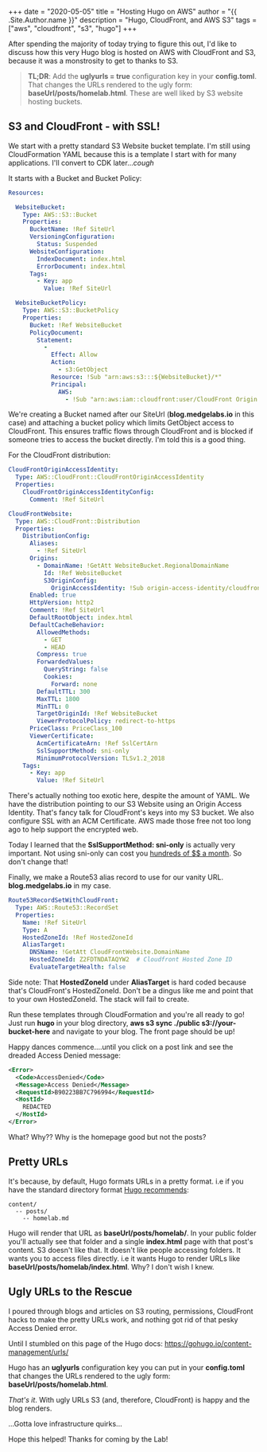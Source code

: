 +++
date = "2020-05-05"
title = "Hosting Hugo on AWS"
author = "{{ .Site.Author.name }}"
description = "Hugo, CloudFront, and AWS S3"
tags = ["aws", "cloudfront", "s3", "hugo"]
+++

After spending the majority of today trying to figure this out, I'd like to discuss how this
very Hugo blog is hosted on AWS with CloudFront and S3, because it was a monstrosity to get
to thanks to S3.

> **TL;DR**: Add the **uglyurls = true** configuration key in your **config.toml**. That changes the URLs rendered to the ugly form: **baseUrl/posts/homelab.html**. These are well liked by S3 website hosting buckets.

## S3 and CloudFront - with SSL!

We start with a pretty standard S3 Website bucket template. I'm still using CloudFormation YAML
because this is a template I start with for many applications. I'll convert to CDK later..._cough_

It starts with a Bucket and Bucket Policy:

```yaml
Resources:

  WebsiteBucket:
    Type: AWS::S3::Bucket
    Properties:
      BucketName: !Ref SiteUrl
      VersioningConfiguration:
        Status: Suspended
      WebsiteConfiguration:
        IndexDocument: index.html
        ErrorDocument: index.html
      Tags:
        - Key: app
          Value: !Ref SiteUrl

  WebsiteBucketPolicy:
    Type: AWS::S3::BucketPolicy
    Properties:
      Bucket: !Ref WebsiteBucket
      PolicyDocument:
        Statement:
          -
            Effect: Allow
            Action:
              - s3:GetObject
            Resource: !Sub "arn:aws:s3:::${WebsiteBucket}/*"
            Principal:
              AWS:
                - !Sub "arn:aws:iam::cloudfront:user/CloudFront Origin Access Identity ${CloudFrontOriginAccessIdentity}"
```

We're creating a Bucket named after our SiteUrl (**blog.medgelabs.io** in this case) and attaching
a bucket policy which limits GetObject access to CloudFront. This ensures traffic flows through
CloudFront and is blocked if someone tries to access the bucket directly. I'm told this is a
good thing.

For the CloudFront distribution:

```yaml
CloudFrontOriginAccessIdentity:
  Type: AWS::CloudFront::CloudFrontOriginAccessIdentity
  Properties:
    CloudFrontOriginAccessIdentityConfig:
      Comment: !Ref SiteUrl

CloudFrontWebsite:
  Type: AWS::CloudFront::Distribution
  Properties:
    DistributionConfig:
      Aliases:
        - !Ref SiteUrl
      Origins:
        - DomainName: !GetAtt WebsiteBucket.RegionalDomainName
          Id: !Ref WebsiteBucket
          S3OriginConfig:
            OriginAccessIdentity: !Sub origin-access-identity/cloudfront/${CloudFrontOriginAccessIdentity}
      Enabled: true
      HttpVersion: http2
      Comment: !Ref SiteUrl
      DefaultRootObject: index.html
      DefaultCacheBehavior:
        AllowedMethods:
          - GET
          - HEAD
        Compress: true
        ForwardedValues:
          QueryString: false
          Cookies:
            Forward: none
        DefaultTTL: 300
        MaxTTL: 1800
        MinTTL: 0
        TargetOriginId: !Ref WebsiteBucket
        ViewerProtocolPolicy: redirect-to-https
      PriceClass: PriceClass_100
      ViewerCertificate:
        AcmCertificateArn: !Ref SslCertArn
        SslSupportMethod: sni-only
        MinimumProtocolVersion: TLSv1.2_2018
    Tags:
      - Key: app
        Value: !Ref SiteUrl
```

There's actually nothing too exotic here, despite the amount of YAML. We have the distribution
pointing to our S3 Website using an Origin Access Identity. That's fancy talk for CloudFront's
keys into my S3 bucket. We also configure SSL with an ACM Certificate. AWS made those free
not too long ago to help support the encrypted web.

Today I learned that the **SslSupportMethod: sni-only** is actually very important. Not using
sni-only can cost you [hundreds of $$ a month](https://aws.amazon.com/cloudfront/pricing/#Request_Pricing_for_All_HTTP_Methods_(per_10,000)).
So don't change that!

Finally, we make a Route53 alias record to use for our vanity URL. **blog.medgelabs.io** in
my case.

```yaml
Route53RecordSetWithCloudFront:
  Type: AWS::Route53::RecordSet
  Properties:
    Name: !Ref SiteUrl
    Type: A
    HostedZoneId: !Ref HostedZoneId
    AliasTarget:
      DNSName: !GetAtt CloudFrontWebsite.DomainName
      HostedZoneId: Z2FDTNDATAQYW2  # Cloudfront Hosted Zone ID
      EvaluateTargetHealth: false
```

Side note: That **HostedZoneId** under **AliasTarget** is hard coded because that's CloudFront's
HostedZoneId. Don't be a dingus like me and point that to your own HostedZoneId. The stack will
fail to create.

Run these templates through CloudFormation and you're all ready to go!
Just run **hugo** in your blog directory, **aws s3 sync ./public s3://your-bucket-here** and navigate to your blog. The front page should be up!

Happy dances commence....until you click on a post link and see the dreaded Access Denied message:

```xml
<Error>
  <Code>AccessDenied</Code>
  <Message>Access Denied</Message>
  <RequestId>B90223BB7C796994</RequestId>
  <HostId>
    REDACTED
  </HostId>
</Error>
```

What? Why?? Why is the homepage good but not the posts?

## Pretty URLs

It's because, by default, Hugo formats URLs in a pretty format. i.e if you have the
standard directory format [Hugo recommends](https://gohugo.io/content-management/organization/):

```
content/
  -- posts/
    -- homelab.md
```

Hugo will render that URL as **baseUrl/posts/homelab/**. In your public folder you'll actually
see that folder and a single **index.html** page with that post's content. S3 doesn't like that.
It doesn't like people accessing folders. It wants you to access files directly. i.e it wants
Hugo to render URLs like **baseUrl/posts/homelab/index.html**. Why? I don't wish I knew.

## Ugly URLs to the Rescue

I poured through blogs and articles on S3 routing, permissions, CloudFront hacks to make the
pretty URLs work, and nothing got rid of that pesky Access Denied error.

Until I stumbled on this page of the Hugo docs: https://gohugo.io/content-management/urls/

Hugo has an **uglyurls** configuration key you can put in your **config.toml** that
changes the URLs rendered to the ugly form: **baseUrl/posts/homelab.html**.

_That's it_. With ugly URLs S3 (and, therefore, CloudFront) is happy and the blog renders.

...Gotta love infrastructure quirks...

Hope this helped! Thanks for coming by the Lab!

